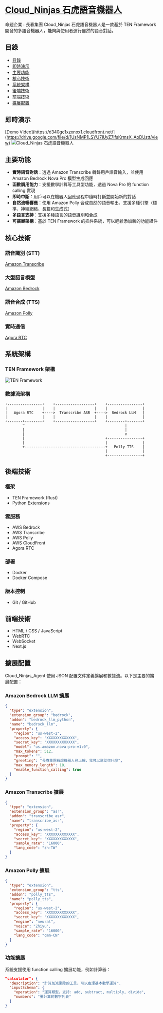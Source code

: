# [Cloud_Ninjas 石虎語音機器人](https://d340gc1xzxnox1.cloudfront.net/)

命題企業 : 長春集團
Cloud_Ninjas 石虎語音機器人是一款基於 TEN Framework 開發的多語音機器人，能夠與使用者進行自然的語音對話。

## 目錄

- [目錄](#目錄)
- [即時演示](#即時演示)
- [主要功能](#主要功能)
- [核心技術](#核心技術)
- [系統架構](#系統架構)
- [後端技術](#後端技術)
- [前端技術](#前端技術)
- [擴展配置](#擴展配置)

## 即時演示

[Demo Video](https://d340gc1xzxnox1.cloudfront.net/](https://drive.google.com/file/d/1UsNMP1LSYU7lUyZ7ifsKrmsX_AoDUstt/view)
![Cloud_Ninjas 石虎語音機器人](https://github.com/user-attachments/assets/8d924b8f-2586-4c98-84c7-716f0024f547)


## 主要功能

- **實時語音對話**：透過 Amazon Transcribe 轉錄用戶語音輸入，並使用 Amazon Bedrock Nova Pro 模型生成回應
- **函數調用能力**：支援數學計算等工具型功能，透過 Nova Pro 的 function calling 實現
- **即時中斷**：用戶可以在機器人回應過程中隨時打斷並開始新的對話
- **自然流暢響應**：使用 Amazon Polly 合成自然的語音輸出，支援多種引擎（標準、神經網絡、長篇和生成式）
- **多語言支持**：支援多種語言的語音識別和合成
- **可擴展架構**：基於 TEN Framework 的插件系統，可以輕鬆添加新的功能組件

## 核心技術

### 語音識別 (STT)
[Amazon Transcribe](https://aws.amazon.com/tw/pm/transcribe/?trk=4a32c3d2-f78f-4d92-ad96-aec3dffab4d4&sc_channel=ps&ef_id=Cj0KCQjwiLLABhCEARIsAJYS6umgVa1eaYpcvXH4oYAI25XV9P4pcYLNMT_vw0MmHKTXs52Zt-vXsdcaAmkiEALw_wcB:G:s&s_kwcid=AL!4422!3!652835877972!e!!g!!amazon%20transcribe!19910625970!151321783327&gbraid=0AAAAADjHtp-Mw8Qry3JFf3oO2OnmtgZmV&gclid=Cj0KCQjwiLLABhCEARIsAJYS6umgVa1eaYpcvXH4oYAI25XV9P4pcYLNMT_vw0MmHKTXs52Zt-vXsdcaAmkiEALw_wcB)

### 大型語言模型
[Amazon Bedrock](https://aws.amazon.com/tw/bedrock/?trk=c0acda64-df2a-4080-9d0d-938d8963b57d&sc_channel=ps&ef_id=Cj0KCQjwiLLABhCEARIsAJYS6uneGsr3ByO6cZQWZYT5AuddrlLwVoYEzb4pnzGdgBQD_BGR6XKqSB0aAgTjEALw_wcB:G:s&s_kwcid=AL!4422!3!692062175189!e!!g!!amazon%20bedrock!21054971942!158684192785&gbraid=0AAAAADjHtp9WAgvzcS5eZS-FHVGXt86mj&gclid=Cj0KCQjwiLLABhCEARIsAJYS6uneGsr3ByO6cZQWZYT5AuddrlLwVoYEzb4pnzGdgBQD_BGR6XKqSB0aAgTjEALw_wcB)

### 語音合成 (TTS)
[Amazon Polly](https://aws.amazon.com/tw/polly/)

### 實時通信
[Agora RTC](https://www.agora.io/en/)

## 系統架構

### TEN Framework 架構
![TEN Framework](https://github.com/TEN-framework/docs/blob/main/assets/gif/graph_designer.gif?raw=true)

### 數據流架構
```
+----------------+    +------------------+    +----------------+
|                |    |                  |    |                |
|   Agora RTC    +---->  Transcribe ASR  +---->  Bedrock LLM   |
|                |    |                  |    |                |
+-------+--------+    +------------------+    +--------+-------+
        ^                                              |
        |                                              |
        |                                              v
        |                                     +----------------+
        |                                     |                |
        +-------------------------------------+   Polly TTS    |
                                              |                |
                                              +----------------+
```

## 後端技術

### 框架

- TEN Framework (Rust)
- Python Extensions

### 雲服務

- AWS Bedrock
- AWS Transcribe
- AWS Polly
- AWS CloudFront
- Agora RTC

### 部署

- Docker
- Docker Compose

### 版本控制

- Git / GitHub

## 前端技術

- HTML / CSS / JavaScript
- WebRTC
- WebSocket
- Next.js

## 擴展配置

Cloud_Ninjas_Agent 使用 JSON 配置文件定義擴展和數據流。以下是主要的擴展配置：

### Amazon Bedrock LLM 擴展

```json
{
  "type": "extension",
  "extension_group": "bedrock",
  "addon": "bedrock_llm_python",
  "name": "bedrock_llm",
  "property": {
    "region": "us-west-2",
    "access_key": "XXXXXXXXXXXXX",
    "secret_key": "XXXXXXXXXXXXX",
    "model": "us.amazon.nova-pro-v1:0",
    "max_tokens": 512,
    "prompt": "",
    "greeting": "長春集團石虎機器人已上線，我可以幫助你什麼",
    "max_memory_length": 10,
    "enable_function_calling": true
  }
}
```

### Amazon Transcribe 擴展

```json
{
  "type": "extension",
  "extension_group": "asr",
  "addon": "transcribe_asr",
  "name": "transcribe_asr",
  "property": {
    "region": "us-west-2",
    "access_key": "XXXXXXXXXXXXX",
    "secret_key": "XXXXXXXXXXXXX",
    "sample_rate": "16000",
    "lang_code": "zh-TW"
  }
}
```

### Amazon Polly 擴展

```json
{
  "type": "extension",
  "extension_group": "tts",
  "addon": "polly_tts",
  "name": "polly_tts",
  "property": {
    "region": "us-west-2",
    "access_key": "XXXXXXXXXXXXX",
    "secret_key": "XXXXXXXXXXXXX",
    "engine": "neural",
    "voice": "Zhiyu",
    "sample_rate": "16000",
    "lang_code": "cmn-CN"
  }
}
```

### 功能擴展

系統支援使用 function calling 擴展功能，例如計算器：

```json
"calculator": {
  "description": "計算加減乘除的工具，可以處理基本數學運算",
  "inputSchema": {
    "operation": "運算類型，支持: add, subtract, multiply, divide",
    "numbers": "要計算的數字列表"
  }
}
```
